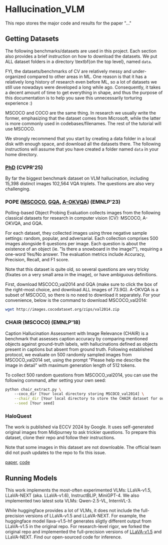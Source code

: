 # Hallucination_VLM
This repo stores the major code and results for the paper "..."






## Getting Datasets
The following benchmarks/datasets are used in this project. Each section also provides a brief instruction on how to download the datasets. We put ALL dataset folders in a directory \textbf{on the top level}, named `data`. 

FYI, the datasets/benchmarks of CV are relatively messy and under-organized compared to other areas in ML. One reason is that it has a relatively long history of research even before ML, so a lot of datasets we still use nowadays were developed a long while ago. Consequently, it takes a decent amount of time to get everything in shape, and thus the purpose of this documentation is to help you save this unnecessarily torturing experience :) 

MSCOCO and COCO are the same thing. In research we usually write the former, emphasizing that the dataset comes from Microsoft, while the latter is more commonly used in codebases/filenames. The rest of the tutorial will use MSCOCO.

We strongly recommend that you start by creating a data folder in a local disk with enough space, and download all the datasets there. The following instructions will assume that you have created a folder named `data` in your home directory.





### [PhD](https://github.com/jiazhen-code/PhD) (CVPR'25)

By far the biggest benchmark dataset on VLM hallucination, including 15,398 distinct images 102,564 VQA triplets. The questions are also very challenging. 







### POPE ([MSCOCO](https://cocodataset.org/#download), [GQA](https://cs.stanford.edu/people/dorarad/gqa/download.html), [A-OKVQA](https://github.com/allenai/aokvqa)) (EMNLP'23)

Polling-based Object Probing Evaluation collects images from the following classical datasets for research in computer vision (CV): MSCOCO, A-OKVQA, and GQA. 

For each dataset, they collected images using three negative sample settings: random, popular, and adversarial. Each collection comprises 500 images alongside 6 questions per image. Each question is about the existence of an object (ie. "Is there a snowboard in the image?"), requiring a one-word Yes/No answer. The evaluation metrics include Accuracy, Precision, Recall, and F1 score. 

Note that this dataset is quite old, so several questions are very tricky (fixates on a very small area in the image), or have ambiguous definitions. 

First, download MSCOCO_val2014 and GQA (make sure to click the box of the right-most choice, and download ALL images of 73.9G). A-OKVQA is a subset of MSCOCO, so there is no need to download it separately. 
For your convenience, below is the command to download MSCOCO_val2014:
```bash
wget http://images.cocodataset.org/zips/val2014.zip
```





### CHAIR (MSCOCO) (EMNLP'18)
Caption Hallucination Assessment with Image Relevance (CHAIR) is a benchmark that assesses
caption accuracy by comparing mentioned objects against ground-truth labels, with hallucinations defined as objects present in captions but absent from ground truth. Following established protocol, we evaluate on 500 randomly sampled images from MSCOCO_val2014 set, using the prompt "Please help me describe the image in
detail" with maximum generation length of 512 tokens.

To collect 500 random questions from MSCOCO_val2014, you can use the following command, after setting your own seed:
```bash
python chair_extract.py \ 
    --coco_dir [Your local directory storing MSCOCO_val2014] \
    --chair_dir [Your local directory to store the CHAIR dataset for output] \
    --seed [Your seed]
```



### HaloQuest
The work is published via ECCV 2024 by Google. It uses self-generated original images from Midjourney to ask trickier questions. To prepare this dataset, clone their repo and follow their instructions. 

Note that some images in this dataset are not downloable. The official team did not push updates to the repo to fix this issue.

[paper](https://dl.acm.org/doi/10.1007/978-3-031-72980-5_17), [code](https://github.com/google/haloquest)







## Running Models
This work implements the most-often experimented VLMs: LLaVA-v1.5, LLaVA-NEXT (aka. LLaVA-v1.6), InstructBLIP, MiniGPT-4. We also implemented two latest sota VLMs: Qwen-2.5-VL, InternVL-3. 

While huggingface provides a lot of VLMs, it does not include the full-precision versions of LLaVA-v1.5 and LLaVA-NEXT. For example, the huggingface model llava-v1.5-hf generates sligtly different output from LLaVA-v1.5 in the original repo. For research-level rigor, we forked the original repo and implemented the full-precision versions of [LLaVA-v1.5](https://github.com/BoyuanChen99/LLaVA) and LLaVA-NEXT. Find our open-sourced code for inference. 
